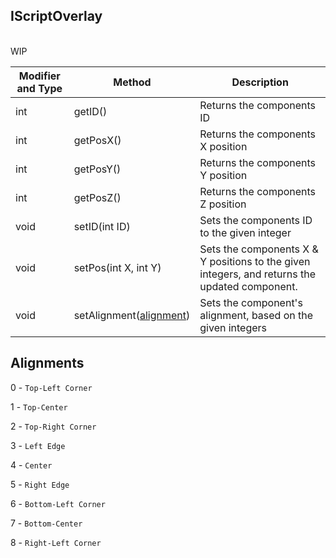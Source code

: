 
## IScriptOverlay

<br>
WIP
<br>

Modifier and Type | Method | Description
------- | ------------- | -------------------------------------------------------------
int | getID() | Returns the components ID
int | getPosX() | Returns the components X position
int | getPosY() | Returns the components Y position
int | getPosZ() | Returns the components Z position
void | setID(int ID) | Sets the components ID to the given integer
void | setPos(int X, int Y) | Sets the components X & Y positions to the given integers, and returns the updated component.
void | setAlignment([alignment](https://github.com/PewDizinho/CustomNPCPlus-Script-Documentation/edit/main/Overlay/ScriptOverlayComponent.md#alignments)) | Sets the component's alignment, based on the given integers




## Alignments 
0 - `Top-Left Corner`

1 - `Top-Center`

2 - `Top-Right Corner`

3 - `Left Edge`

4 - `Center`

5 - `Right Edge`

6 - `Bottom-Left Corner`

7 - `Bottom-Center`

8 - `Right-Left Corner`
